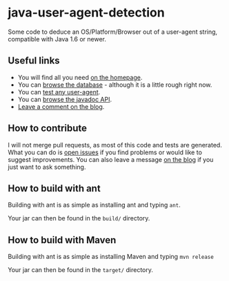 java-user-agent-detection
=========================

Some code to deduce an OS/Platform/Browser out of a user-agent string, compatible with Java 1.6 or newer. 

## Useful links

* You will find all you need [on the homepage](http://pieroxy.net/user-agent/lib.html).
* You can [browse the database](http://pieroxy.net/user-agent/db.html) - although it is a little rough right now.
* You can [test any user-agent](http://pieroxy.net/user-agent/).
* You can [browse the javadoc API](http://pieroxy.net/user-agent/doc/).
* [Leave a comment on the blog](http://pieroxy.net/blog/2014/11/18/user_agent_detection_in_java.html).

## How to contribute

I will not merge pull requests, as most of this code and tests are generated. What you can do is [open issues](https://github.com/pieroxy/java-user-agent-detection/issues) if you find problems or would like to suggest improvements. You can also leave a message [on the blog](http://pieroxy.net/blog/2014/11/18/user_agent_detection_in_java.html) if you just want to ask something.

## How to build with ant

Building with ant is as simple as installing ant and typing ```ant```.

Your jar can then be found in the ```build/``` directory.


## How to build with Maven

Building with ant is as simple as installing Maven and typing ```mvn release```

Your jar can then be found in the ```target/``` directory.
